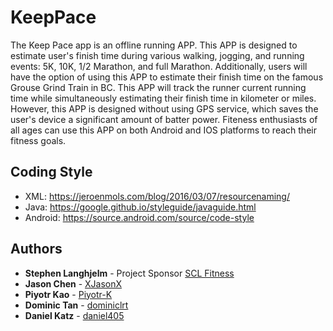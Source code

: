 # KeepPace

The Keep Pace app is an offline running APP. This APP is designed to estimate user's finish time during various walking, jogging, and running events: 5K, 10K, 1/2 Marathon, and full Marathon. Additionally, users will have the option of using this APP to estimate their finish time on the famous Grouse Grind Train in BC. This APP will track the runner current running time while simultaneously estimating their finish time in kilometer or miles. However, this APP is designed without using GPS service, which saves the user's device a significant amount of batter power. Fiteness enthusiasts of all ages can use this APP on both Android and IOS platforms to reach their fitness goals. 

## Coding Style

* XML: https://jeroenmols.com/blog/2016/03/07/resourcenaming/
* Java: https://google.github.io/styleguide/javaguide.html
* Android: https://source.android.com/source/code-style


## Authors

* **Stephen Langhjelm** - Project Sponsor [SCL Fitness](https://www.sclfitness.ca/)
* **Jason Chen** - [XJasonX](https://github.com/XJasonX)
* **Piyotr Kao** - [Piyotr-K](https://github.com/Piyotr-K)
* **Dominic Tan** - [dominiclrt](https://github.com/dominiclrt)
* **Daniel Katz** - [daniel405](https://github.com/daniel405)